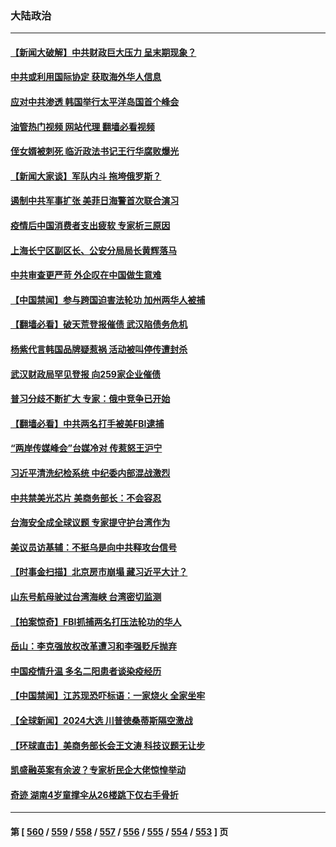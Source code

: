 ### 大陆政治
---
#### [【新闻大破解】中共财政巨大压力 呈末期现象？](../../pages/ncid277/n14006032.md?05300445) 
#### [中共或利用国际协定 获取海外华人信息](../../pages/ncid277/n14006081.md?05300445) 
#### [应对中共渗透 韩国举行太平洋岛国首个峰会](../../pages/ncid277/n14006052.md?05300445) 
#### [油管热门视频 网站代理 翻墙必看视频](http://138.2.39.72:81/youtube.html?epic-marker?05300445)
#### [侄女婿被刺死 临沂政法书记王行华腐败爆光](../../pages/ncid277/n14005171.md?05300445) 
#### [【新闻大家谈】军队内斗 拖垮俄罗斯？](../../pages/ncid277/n14005951.md?05300445) 
#### [遏制中共军事扩张 美菲日海警首次联合演习](../../pages/ncid277/n14005888.md?05300445) 
#### [疫情后中国消费者支出疲软 专家析三原因](../../pages/ncid277/n14005919.md?05300445) 
#### [上海长宁区副区长、公安分局局长黄辉落马](../../pages/ncid277/n14005869.md?05300445) 
#### [中共审查更严苛 外企叹在中国做生意难](../../pages/ncid277/n14005796.md?05300445) 
#### [【中国禁闻】参与跨国迫害法轮功 加州两华人被捕](../../pages/ncid277/n14005816.md?05300445) 
#### [【翻墙必看】破天荒登报催债 武汉陷债务危机](../../pages/ncid277/n14005506.md?05300445) 
#### [杨紫代言韩国品牌疑惹祸 活动被叫停传遭封杀](../../pages/ncid277/n14005496.md?05300445) 
#### [武汉财政局罕见登报 向259家企业催债](../../pages/ncid277/n14005218.md?05300445) 
#### [普习分歧不断扩大 专家：俄中竞争已开始](../../pages/ncid277/n14005128.md?05300445) 
#### [【翻墙必看】中共两名打手被美FBI逮捕](../../pages/ncid277/n14005161.md?05300445) 
#### [“两岸传媒峰会”台媒冷对 传惹怒王沪宁](../../pages/ncid277/n14005163.md?05300445) 
#### [习近平清洗纪检系统 中纪委内部混战激烈](../../pages/ncid277/n14005124.md?05300445) 
#### [中共禁美光芯片 美商务部长：不会容忍](../../pages/ncid277/n14005101.md?05300445) 
#### [台海安全成全球议题 专家提守护台湾作为](../../pages/ncid277/n14005045.md?05300445) 
#### [美议员访基辅：不挺乌是向中共释攻台信号](../../pages/ncid277/n14005081.md?05300445) 
#### [【时事金扫描】北京房市崩塌 藏习近平大计？](../../pages/ncid277/n14005071.md?05300445) 
#### [山东号航母驶过台湾海峡 台湾密切监测](../../pages/ncid277/n14005068.md?05300445) 
#### [【拍案惊奇】FBI抓捕两名打压法轮功的华人](../../pages/ncid277/n14005056.md?05300445) 
#### [岳山：李克强放权改革遭习和李强贬斥抛弃](../../pages/ncid277/n14004847.md?05300445) 
#### [中国疫情升温 多名二阳患者谈染疫经历](../../pages/ncid277/n14004993.md?05300445) 
#### [【中国禁闻】江苏现恐吓标语：一家烧火 全家坐牢](../../pages/ncid277/n14004740.md?05300445) 
#### [【全球新闻】2024大选 川普徳桑蒂斯隔空激战](../../pages/ncid277/n14004978.md?05300445) 
#### [【环球直击】美商务部长会王文涛 科技议题无让步](../../pages/ncid277/n14004753.md?05300445) 
#### [凯盛融英案有余波？专家析民企大佬惊惶举动](../../pages/ncid277/n14004234.md?05300445) 
#### [奇迹 湖南4岁童撑伞从26楼跳下仅右手骨折](../../pages/ncid277/n14004956.md?05300445) 

---
#### 第 [ [560](./560.md?05300445) / [559](./559.md?05300445) / [558](./558.md?05300445) / [557](./557.md?05300445) / [556](./556.md?05300445) / [555](./555.md?05300445) / [554](./554.md?05300445) / [553](./553.md?05300445) ] 页
